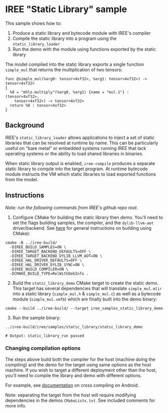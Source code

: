 # IREE "Static Library" sample

This sample shows how to:
1. Produce a static library and bytecode module with IREE's compiler
2. Compile the static library into a program using the `static_library_loader`
3. Run the demo with the module using functions exported by the static library

The model compiled into the static library exports a single function
`simple_mul` that returns the multiplication of two tensors:

```mlir
func @simple_mul(%arg0: tensor<4xf32>, %arg1: tensor<4xf32>) -> tensor<4xf32>
{
  %0 = "mhlo.multiply"(%arg0, %arg1) {name = "mul.1"} : (tensor<4xf32>,
    tensor<4xf32>) -> tensor<4xf32>
  return %0 : tensor<4xf32>
}
```

## Background

IREE's `static_library_loader` allows applications to inject a set of static
libraries that can be resolved at runtime by name. This can be particularly
useful on "bare metal" or embedded systems running IREE that lack operating
systems or the ability to load shared libraries in binaries.

When static library output is enabled, `iree-compile` produces a separate
static library to compile into the target program. At runtime bytecode module
instructs the VM which static libraries to load exported functions from the
model.

## Instructions
_Note: run the following commands from IREE's github repo root._

1. Configure CMake for building the static library then demo. You'll need to set
the flags building samples, the compiler, and the `dylib-llvm-aot`
driver/backend. See
[here](https://google.github.io/iree/building-from-source/getting-started/)
for general instructions on building using CMake):

  ```shell
  cmake -B ../iree-build/
    -DIREE_BUILD_SAMPLES=ON \
    -DIREE_TARGET_BACKEND_DEFAULTS=OFF \
    -DIREE_TARGET_BACKEND_DYLIB_LLVM_AOT=ON \
    -DIREE_HAL_DRIVER_DEFAULTS=OFF \
    -DIREE_HAL_DRIVER_DYLIB_SYNC=ON \
    -DIREE_BUILD_COMPILER=ON \
    -DCMAKE_BUILD_TYPE=RelWithDebInfo .
  ```

2. Build the `static_library_demo` CMake target to create the static demo. This
target has several dependencies that will translate `simple_mul.mlir` into a
static library (`simple_mul.h` & `simple_mul.c`) as well as a bytecode module
(`simple_mul.vmfb`) which are finally built into the demo binary:

  ```shell
  cmake --build ../iree-build/ --target iree_samples_static_library_demo
  ```

3. Run the sample binary:

  ```shell
  ../iree-build/iree/samples/static_library/static_library_demo

  # Output: static_library_run passed
  ```

### Changing compilation options

The steps above build both the compiler for the host (machine doing the
compiling) and the demo for the target using same options as the host machine.
If you wish to target a different deployment other than the host, you'll need to
compile the library and demo with different options.

For example, see
[documentation](https://google.github.io/iree/building-from-source/android/)
on cross compiling on Android.

Note: separating the target from the host will require modifying dependencies in
the demos `CMakeLists.txt`. See included comments for more info.
